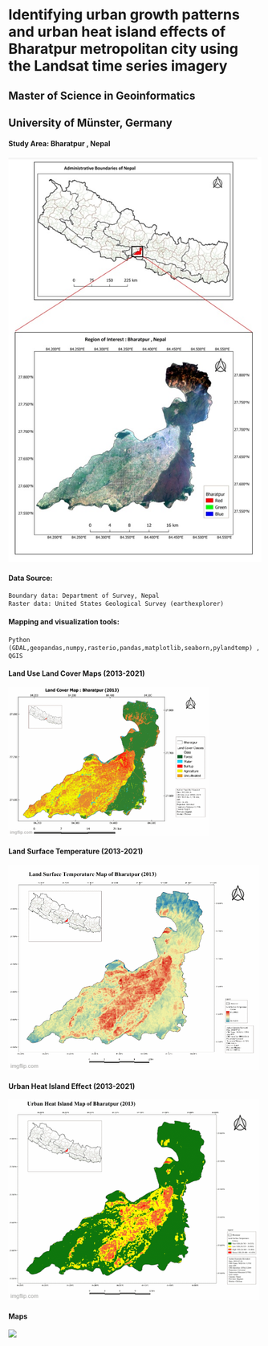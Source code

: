 # Identifying urban growth patterns and urban heat island effects of Bharatpur metropolitan city using the Landsat time series imagery

## Master of Science in Geoinformatics 
## University of Münster, Germany

#### Study Area: Bharatpur , Nepal
![alt text](https://github.com/shiwakotisurendra/Master-thesis-Surendra/blob/master/aoi.jpg)

#### Data Source: 
````
Boundary data: Department of Survey, Nepal
Raster data: United States Geological Survey (earthexplorer)
````
#### Mapping and visualization tools: 
````
Python (GDAL,geopandas,numpy,rasterio,pandas,matplotlib,seaborn,pylandtemp) , QGIS
````
#### Land Use Land Cover Maps (2013-2021)
<div>
  <img src='https://github.com/shiwakotisurendra/Master-thesis-Surendra/blob/master/images/lulc.gif' style='position:center' width=400px>
</div>

#### Land Surface Temperature (2013-2021)
<div>
  <img src='https://github.com/shiwakotisurendra/Master-thesis-Surendra/blob/master/images/LSTT.gif' style='position:center'>
</div>

####  Urban Heat Island Effect (2013-2021)
<div>
  <img src='https://github.com/shiwakotisurendra/Master-thesis-Surendra/blob/master/images/uhi.gif' style='position:center'>
</div>


#### Maps 
<div>
  <img src='https://github.com/shiwakotisurendra/Master-thesis-Surendra/blob/master/images/thesis-1.gif' height=400px>
</div>
